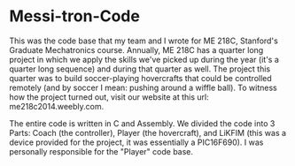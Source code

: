Messi-tron-Code
===============
This was the code base that my team and I wrote for ME 218C, Stanford's Graduate Mechatronics course. Annually, ME 218C has a quarter long project in which we apply the skills we've picked up during the year (it's a quarter long sequence) and during that quarter as well. The project this quarter was to build soccer-playing hovercrafts that could be controlled remotely (and by soccer I mean: pushing around a wiffle ball). To witness how the project turned out, visit our website at this url: me218c2014.weebly.com.

The entire code is written in C and Assembly. We divided the code into 3 Parts: Coach (the controller), Player (the hovercraft), and LiKFIM (this was a device provided for the project, it was essentially a PIC16F690). I was personally responsible for the "Player" code base.
